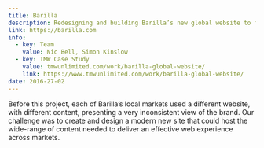 ```yaml
---
title: Barilla
description: Redesigning and building Barilla’s new global website to fulfil the variety of needs of their 30+ local markets.
link: https://barilla.com
info:
  - key: Team
    value: Nic Bell, Simon Kinslow
  - key: TMW Case Study
    value: tmwunlimited.com/work/barilla-global-website/
    link: https://www.tmwunlimited.com/work/barilla-global-website/
date: 2016-27-02
---
```


Before this project, each of Barilla’s local markets used a different website, with different content, presenting a very inconsistent view of the brand. Our challenge was to create and design a modern new site that could host the wide-range of content needed to deliver an effective web experience across markets.
